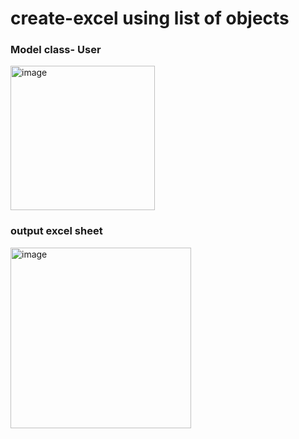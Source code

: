 # create-excel using list of objects
### Model class- User
<img width="231" alt="image" src="https://user-images.githubusercontent.com/57572062/221576228-adbfb952-29a7-4f8f-985f-43743c489df8.png">

### output excel sheet
<img width="289" alt="image" src="https://user-images.githubusercontent.com/57572062/221575830-fe78570c-b1c9-4acb-93b9-e59ed1c78f41.png">


